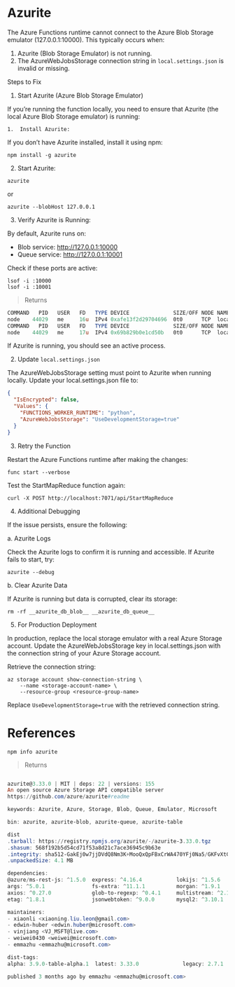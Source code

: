 # Azurite

The Azure Functions runtime cannot connect to the Azure Blob Storage emulator (127.0.0.1:10000). This typically occurs when:
1.	Azurite (Blob Storage Emulator) is not running.
2.	The AzureWebJobsStorage connection string in `local.settings.json` is invalid or missing.

Steps to Fix

1. Start Azurite (Azure Blob Storage Emulator)

If you’re running the function locally, you need to ensure that Azurite (the local Azure Blob Storage emulator) is running:

	1.	Install Azurite:

If you don’t have Azurite installed, install it using npm:

```
npm install -g azurite
```

2.	Start Azurite:

```
azurite
```

or 

```
azurite --blobHost 127.0.0.1
```


3.	Verify Azurite is Running:

By default, Azurite runs on:
-	Blob service: http://127.0.0.1:10000
-	Queue service: http://127.0.0.1:10001

Check if these ports are active:

```
lsof -i :10000
lsof -i :10001
```
> Returns
```powershell
COMMAND   PID   USER   FD   TYPE DEVICE              SIZE/OFF NODE NAME
node    44029   me     16u  IPv4 0xafe13f2d29704696  0t0      TCP  localhost:ndmp (LISTEN)
COMMAND   PID   USER   FD   TYPE DEVICE              SIZE/OFF NODE NAME
node    44029   me     17u  IPv4 0x69b829b0e1cd50b   0t0      TCP  localhost:scp-config (LISTEN)
```

If Azurite is running, you should see an active process.

2. Update `local.settings.json`

The AzureWebJobsStorage setting must point to Azurite when running locally. Update your local.settings.json file to:

```json
{
  "IsEncrypted": false,
  "Values": {
    "FUNCTIONS_WORKER_RUNTIME": "python",
    "AzureWebJobsStorage": "UseDevelopmentStorage=true"
  }
}
```

3. Retry the Function

Restart the Azure Functions runtime after making the changes:

```
func start --verbose
```

Test the StartMapReduce function again:

```
curl -X POST http://localhost:7071/api/StartMapReduce
```

4. Additional Debugging

If the issue persists, ensure the following:

a. Azurite Logs

Check the Azurite logs to confirm it is running and accessible. If Azurite fails to start, try:

```
azurite --debug
```

b. Clear Azurite Data

If Azurite is running but data is corrupted, clear its storage:

```
rm -rf __azurite_db_blob__ __azurite_db_queue__
```

5. For Production Deployment

In production, replace the local storage emulator with a real Azure Storage account. Update the AzureWebJobsStorage key in local.settings.json with the connection string of your Azure Storage account.

Retrieve the connection string:

```
az storage account show-connection-string \
    --name <storage-account-name> \
    --resource-group <resource-group-name>
```

Replace `UseDevelopmentStorage=true` with the retrieved connection string.

# References

```
npm info azurite
```
> Returns
```powershell

azurite@3.33.0 | MIT | deps: 22 | versions: 155
An open source Azure Storage API compatible server
https://github.com/azure/azurite#readme

keywords: Azurite, Azure, Storage, Blob, Queue, Emulator, Microsoft

bin: azurite, azurite-blob, azurite-queue, azurite-table

dist
.tarball: https://registry.npmjs.org/azurite/-/azurite-3.33.0.tgz
.shasum: 568f192b5d54cd71f53a8d21c7ace36945c9b63e
.integrity: sha512-GakEj0w7jjDVdQ8Nm3K+MooQxQpFBxCrWA470YFj0Na5/GKFvXtGZQ/3rj2f75jz0X8eJDDVPE1FhoSyfdWH9Q==
.unpackedSize: 4.1 MB

dependencies:
@azure/ms-rest-js: ^1.5.0  express: ^4.16.4           lokijs: ^1.5.6             rimraf: ^3.0.2             to-readable-stream: ^2.1.0 winston: ^3.1.0            
args: ^5.0.1               fs-extra: ^11.1.1          morgan: ^1.9.1             sequelize: ^6.31.0         tslib: ^2.3.0              xml2js: ^0.6.0             
axios: ^0.27.0             glob-to-regexp: ^0.4.1     multistream: ^2.1.1        stoppable: ^1.1.0          uri-templates: ^0.2.0      
etag: ^1.8.1               jsonwebtoken: ^9.0.0       mysql2: ^3.10.1            tedious: ^16.7.0           uuid: ^3.3.2               

maintainers:
- xiaonli <xiaoning.liu.leon@gmail.com>
- edwin-huber <edwin.huber@microsoft.com>
- vinjiang <VJ_MSFT@live.com>
- weiwei0430 <weiwei@microsoft.com>
- emmazhu <emmazhu@microsoft.com>

dist-tags:
alpha: 3.9.0-table-alpha.1  latest: 3.33.0              legacy: 2.7.1               

published 3 months ago by emmazhu <emmazhu@microsoft.com>
```
